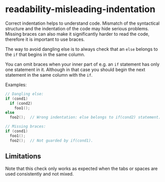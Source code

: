 # readability-misleading-indentation

Correct indentation helps to understand code. Mismatch of the
syntactical structure and the indentation of the code may hide serious
problems. Missing braces can also make it significantly harder to read
the code, therefore it is important to use braces.

The way to avoid dangling else is to always check that an `else` belongs
to the `if` that begins in the same column.

You can omit braces when your inner part of e.g. an `if` statement has
only one statement in it. Although in that case you should begin the
next statement in the same column with the `if`.

Examples:

```c++
// Dangling else:
if (cond1)
  if (cond2)
    foo1();
else
  foo2();  // Wrong indentation: else belongs to if(cond2) statement.

// Missing braces:
if (cond1)
  foo1();
  foo2();  // Not guarded by if(cond1).
```

## Limitations

Note that this check only works as expected when the tabs or spaces are
used consistently and not mixed.
